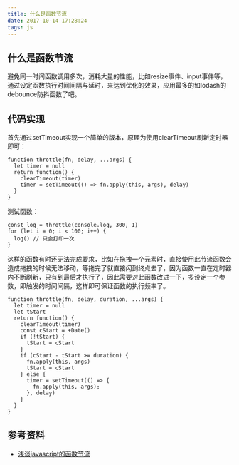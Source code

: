 ```yaml
---
title: 什么是函数节流
date: 2017-10-14 17:28:24
tags: js
---
```

## 什么是函数节流

避免同一时间函数调用多次，消耗大量的性能，比如resize事件、input事件等，通过设定函数执行时间间隔与延时，来达到优化的效果，应用最多的如lodash的debounce防抖函数了吧。

## 代码实现

首先通过setTimeout实现一个简单的版本，原理为使用clearTimeout刷新定时器即可：

```
function throttle(fn, delay, ...args) {
  let timer = null
  return function() {
  	clearTimeout(timer)
  	timer = setTimeout(() => fn.apply(this, args), delay)
  }
}
```

测试函数：

```
const log = throttle(console.log, 300, 1)
for (let i = 0; i < 100; i++) {
  log() // 只会打印一次
}
```



这样的函数有时还无法完成要求，比如在拖拽一个元素时，直接使用此节流函数会造成拖拽的时候无法移动，等拖完了就直接闪到终点去了，因为函数一直在定时器内不断刷新，只有到最后才执行了，因此需要对此函数改进一下，多设定一个参数，即触发的时间间隔，这样即可保证函数的执行频率了。

```
function throttle(fn, delay, duration, ...args) {
  let timer = null
  let tStart
  return function() {
  	clearTimeout(timer)
  	const cStart = +Date()
  	if (!tStart) {
      tStart = cStart
  	}
  	if (cStart - tStart >= duration) {
      fn.apply(this, args)
      tStart = cStart
  	} else {
      timer = setTimeout(() => {
      	fn.apply(this, args);
      }, delay)
  	}
  }
}
```

## 参考资料

- [浅谈javascript的函数节流](http://www.alloyteam.com/2012/11/javascript-throttle/)



